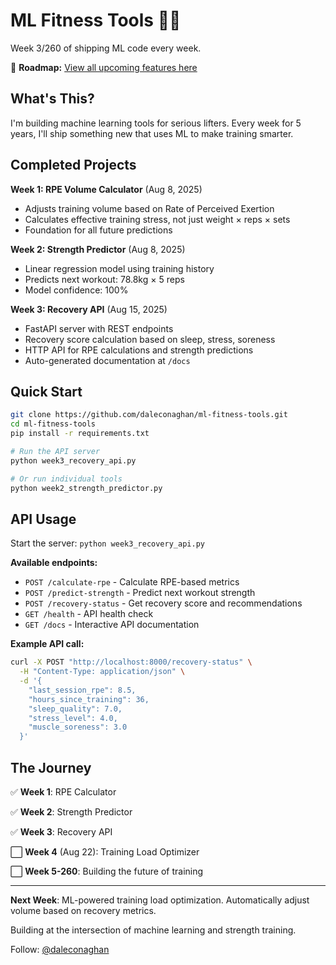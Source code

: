 # ML Fitness Tools 💪🤖

Week 3/260 of shipping ML code every week.

📅 **Roadmap:** [View all upcoming features here](ROADMAP.md)

## What's This?
I'm building machine learning tools for serious lifters. Every week for 5 years, I'll ship something new that uses ML to make training smarter.

## Completed Projects

**Week 1: RPE Volume Calculator** (Aug 8, 2025)
- Adjusts training volume based on Rate of Perceived Exertion
- Calculates effective training stress, not just weight × reps × sets  
- Foundation for all future predictions

**Week 2: Strength Predictor** (Aug 8, 2025)  
- Linear regression model using training history
- Predicts next workout: 78.8kg × 5 reps
- Model confidence: 100%

**Week 3: Recovery API** (Aug 15, 2025)  
- FastAPI server with REST endpoints
- Recovery score calculation based on sleep, stress, soreness
- HTTP API for RPE calculations and strength predictions
- Auto-generated documentation at `/docs`

## Quick Start
```bash
git clone https://github.com/daleconaghan/ml-fitness-tools.git
cd ml-fitness-tools
pip install -r requirements.txt

# Run the API server
python week3_recovery_api.py

# Or run individual tools
python week2_strength_predictor.py
```

## API Usage

Start the server: `python week3_recovery_api.py`

**Available endpoints:**
- `POST /calculate-rpe` - Calculate RPE-based metrics
- `POST /predict-strength` - Predict next workout strength  
- `POST /recovery-status` - Get recovery score and recommendations
- `GET /health` - API health check
- `GET /docs` - Interactive API documentation

**Example API call:**
```bash
curl -X POST "http://localhost:8000/recovery-status" \
  -H "Content-Type: application/json" \
  -d '{
    "last_session_rpe": 8.5,
    "hours_since_training": 36,
    "sleep_quality": 7.0,
    "stress_level": 4.0,
    "muscle_soreness": 3.0
  }'
```

## The Journey

✅ **Week 1**: RPE Calculator

✅ **Week 2**: Strength Predictor  

✅ **Week 3**: Recovery API

⬜ **Week 4** (Aug 22): Training Load Optimizer

⬜ **Week 5-260**: Building the future of training

---

**Next Week**: ML-powered training load optimization. Automatically adjust volume based on recovery metrics.

Building at the intersection of machine learning and strength training.

Follow: [@daleconaghan](https://twitter.com/daleconaghan)
